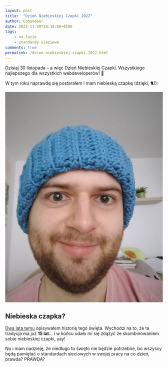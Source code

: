 ```yaml
---
layout: post
title:  "Dzień Niebieskiej Czapki 2022"
author: Comandeer
date: 2022-11-30T18:18:00+0100
tags: 
    - na-luzie
    - standardy-sieciowe
comments: true
permalink: /dzien-niebieskiej-czapki-2022.html
---
```


Dzisiaj 30 listopada – a więc Dzień Niebieskiej Czapki. Wszystkiego najlepszego dla wszystkich webdeveloperów! 🎉

W tym roku naprawdę się postarałem i mam niebieską czapkę (dzięki, 🐈!):

<picture class="figure">
	<source srcset="/assets/images/dzien-niebieskiej-czapki-2022/ja-w-czapce.avif" type="image/avif">
	<source srcset="/assets/images/dzien-niebieskiej-czapki-2022/ja-w-czapce.webp" type="image/webp">
	<img src="/assets/images/dzien-niebieskiej-czapki-2022/ja-w-czapce.jpg" alt="Ja w ciepłej i przyjemnej wełnianej czapce." class="figure__image">
</picture>

## Niebieska czapka?

[Dwa lata temu](https://blog.comandeer.pl/dzien-niebieskiej-czapki.html) opisywałem historię tego święta. Wychodzi na to, że ta tradycja ma już **15 lat**… i w końcu udało mi się zdążyć ze skombinowaniem sobie niebieskiej czapki, yay!

No i mam nadzieję, że niedługo to święto nie będzie potrzebne, bo wszyscy będą pamiętać o standardach sieciowych w swojej pracy na co dzień, prawda? PRAWDA?

